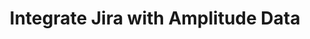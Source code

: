 ---
title: "Integrate Jira with Amplitude Data"
source: "https://help.amplitude.com/hc/en-us/articles/6816905540251-Integrate-Jira-with-Amplitude-Data"
id: 0556731c-f68a-495e-b85f-8e813640d6b0
---